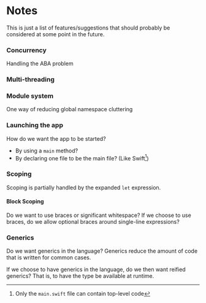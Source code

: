 # Notes

This is just a list of features/suggestions that should probably
be considered at some point in the future.

### Concurrency

Handling the ABA problem

### Multi-threading

### Module system

One way of reducing global namespace cluttering

### Launching the app

How do we want the app to be started?

* By using a `main` method?
* By declaring one file to be the main file? (Like Swift[^swift-main])

### Scoping

Scoping is partially handled by the expanded `let` expression.

#### Block Scoping

Do we want to use braces or significant whitespace?
If we choose to use braces, do we allow optional braces around single-line
expressions?

### Generics

Do we want generics in the language?
Generics reduce the amount of code that is written for common cases.

If we choose to have generics in the language, do we then want reified generics?
That is, to have the type be available at runtime.

[^swift-main]: Only the `main.swift` file can contain top-level code


